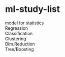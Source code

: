 # ml-study-list
model for statistics\
Regression\
Classification\
Clustering\
Dim.Reduction\
Tree/Boosting

